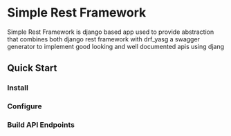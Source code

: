# Simple Rest Framework

Simple Rest Framework is django based app used to provide abstraction that combines both django rest framework with drf_yasg a swagger generator to implement good looking and  well documented apis using djang


## Quick Start

### Install


### Configure

### Build API Endpoints


